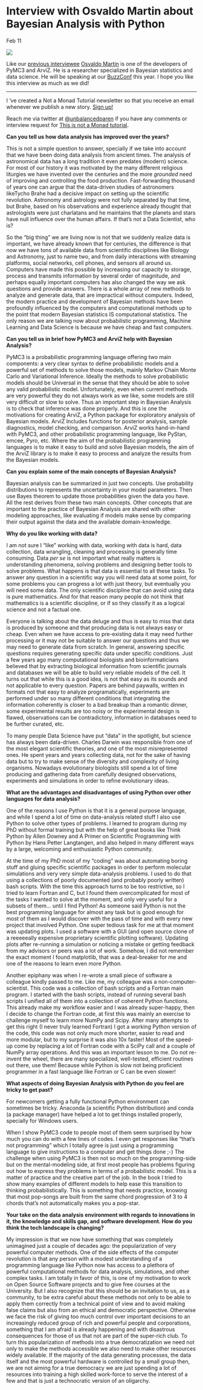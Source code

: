 # Interview with Osvaldo Martin about Bayesian Analysis with Python

Feb 11

![](https://cdn-images-1.medium.com/max/716/1*NpQf9G3ZdnMXLT-QT3sErQ.jpeg)

Like our [previous interviewee](https://notamonadtutorial.com/inteview-with-thomas-wiecki-about-probabilistic-programming-and-pymc-66a12b6f3f2e) [Osvaldo Martin](https://twitter.com/aloctavodia) is one of the developers of PyMC3 and ArviZ. He is a researcher specialized in Bayesian statistics and data science. He will be speaking at our [BuzzConf](https://github.com/lambdaclass/buzzconf) this year. I hope you like this interview as much as we did!
*************
I ‘ve created a Not a Monad Tutorial newsletter so that you receive an email whenever we publish a new story. [Sign up!](https://mailchi.mp/9302d4f60de9/not-a-monad-tutorial)

Reach me via twitter at [@unbalancedparen](https://twitter.com/unbalancedparen) if you have any comments or interview request for [This is not a Monad tutorial](https://medium.com/this-is-not-a-monad-tutorial/).

**Can you tell us how data analysis has improved over the years?**

This is not a simple question to answer, specially if we take into account that we have been doing data analysis from ancient times. The analysis of astronomical data has a long tradition it even predates (modern) science. For most of our history it was motivated by the many different religious liturgies we have invented over the centuries and the more _grounded_ need of improving and controlling the food production. Fast-forwarding thousand of years one can argue that the data-driven studies of astronomers likeTycho Brahe had a decisive impact on setting up the scientific revolution. Astronomy and astrology were not fully separated by that time, but Brahe, based on his observations and experience already thought that astrologists were just charlatans and he maintains that the planets and stars have null influence over the human affairs. If that’s not a Data Scientist, who is?

So the “big thing” we are living now is not that we suddenly realize data is important, we have already known that for centuries, the difference is that now we have tons of available data from scientific disciplines like Biology and Astronomy, just to name two, and from daily interactions with streaming platforms, social networks, cell phones, and sensors all around us. Computers have made this possible by increasing our capacity to storage, process and transmits information by several order of magnitude, and perhaps equally important computers has also changed the way we ask questions and provide answers. There is a whole array of new methods to analyze and generate data, that are impractical without computers. Indeed, the modern practice and development of Bayesian methods have been profoundly influenced by the computers and computational methods up to the point that modern Bayesian statistics IS computational statistics. The only reason we are talking now about probabilistic programming, Machine Learning and Data Science is because we have cheap and fast computers.

**Can you tell us in brief how PyMC3 and ArviZ help with Bayesian Analysis?**

PyMC3 is a probabilistic programming language offering two main components: a very clear syntax to define probabilistic models and a powerful set of methods to solve those models, mainly Markov Chain Monte Carlo and Variational Inference. Ideally the methods to solve probabilistic models should be Universal in the sense that they should be able to solve any valid probabilistic model. Unfortunately, even when current methods are very powerful they do not always work as we like, some models are still very difficult or slow to solve. Thus an important step in Bayesian Analysis is to check that inference was done properly. And this is one the motivations for creating ArviZ, a Python package for exploratory analysis of Bayesian models. ArviZ Includes functions for posterior analysis, sample diagnostics, model checking, and comparison. ArviZ works hand-in-hand with PyMC3, and other probabilistic programming language, like PyStan, emcee, Pyro, etc. Where the aim of the probabilistic programming languages is to make it easy to build and solve Bayesian models, the aim of the ArviZ library is to make it easy to process and analyze the results from the Bayesian models.

**Can you explain some of the main concepts of Bayesian Analysis?**

Bayesian analysis can be summarized in just two concepts. Use probability distributions to represents the uncertainty in your model parameters. Then use Bayes theorem to update those probabilities given the data you have. All the rest derives from these two main concepts. Other concepts that are important to the practice of Bayesian Analysis are shared with other modeling approaches, like evaluating if models make sense by comparing their output against the data and the available domain-knowledge.

**Why do you like working with data?**

I am not sure I “like” working with data, working with data is hard, data collection, data wrangling, cleaning and processing is generally time consuming. Data _per se_ is not important what really matters is understanding phenomena, solving problems and designing better tools to solve problems. What happens is that data is essential to all these tasks. To answer any question in a scientific way you will need data at some point, for some problems you can progress a lot with just theory, but eventually you will need some data. The only scientific discipline that can avoid using data is pure mathematics. And for that reason many people do not think that mathematics is a scientific discipline, or if so they classify it as a logical science and not a factual one.

Everyone is talking about the data deluge and thus is easy to miss that data is produced by someone and that producing data is not always easy or cheap. Even when we have access to pre-existing data it may need further processing or it may not be suitable to answer our questions and thus we may need to generate data from scratch. In general, answering specific questions requires generating specific data under specific conditions. Just a few years ago many computational biologists and bioinformaticians believed that by extracting biological information from scientific journals and databases we will be able to build very reliable models of the cell. It turns out that while this is a good idea, is not that easy as its sounds and not applicable to every question. Papers are behind paywalls, written in formats not that easy to analyze programatically, experiments are performed under so many different conditions that integrating the information coherently is closer to a bad breakup than a romantic dinner, some experimental results are too noisy or the experimental design is flawed, observations can be contradictory, information in databases need to be further curated, etc.

To many people Data Science have put “data” in the spotlight, but science has always been data-driven. Charles Darwin was responsible from one of the most elegant scientific theories, and one of the most misrepresented ones. He spent years and years collecting data, not for the sake of having data but to try to make sense of the diversity and complexity of living organisms. Nowadays evolutionary biologists still spend a lot of time producing and gathering data from carefully designed observations, experiments and simulations in order to refine evolutionary ideas.

**What are the advantages and disadvantages of using Python over other languages for data analysis?**

One of the reasons I use Python is that it is a general purpose language, and while I spend a lot of time on data-analysis related stuff I also use Python to solve other types of problems. I learned to program during my PhD without formal training but with the help of great books like Think Python by Allen Downey and A Primer on Scientific Programming with Python by Hans Petter Langtangen, and also helped in many different ways by a large, welcoming and enthusiastic Python community.

At the time of my PhD most of my “coding” was about automating boring stuff and gluing specific scientific packages in order to perform molecular simulations and very very simple data-analysis problems. I used to do that using a collections of poorly documented (and probably poorly written) bash scripts. With the time this approach turns to be too restrictive, so I tried to learn Fortran and C, but I found them overcomplicated for most of the tasks I wanted to solve at the moment, and only very useful for a subsets of them… until I find Python! As someone said Python is not the best programming language for almost any task but is good enough for most of them as I would discover with the pass of time and with every new project that involved Python. One super tedious task for me at that moment was updating plots. I used a software with a GUI (and open source clone of a reeeeeally expensive proprietary scientific plotting software). Updating plots after re-running a simulation or noticing a mistake or getting feedback from my advisors or peers was a lot of work. Somehow, I did not remember the exact moment I found matplotlib, that was a deal-breaker for me and one of the reasons to learn even more Python.

Another epiphany was when I re-wrote a small piece of software a colleague kindly passed to me. Like me, my colleague was a non-computer-scientist. This code was a collection of bash scripts and a Fortran main program. I started with the bash scripts, instead of running several bash scripts I unified all of them into a collection of coherent Python functions. This already make my workflow easier and I was already super-happy, then I decide to change the Fortran code, at first this was mainly an exercise to challenge myself to learn more NumPy and Scipy. After many attempts to get this right (I never truly learned Fortran) I got a working Python version of the code, this code was not only much more shorter, easier to read and more modular, but to my surprise it was also 10x faster! Most of the speed-up come by replacing a lot of Fortran code with a SciPy call and a couple of NumPy array operations. And this was an important lesson to me. Do not re-invent the wheel, there are many specialized, well-tested, efficient routines out there, use them! Because while Python is slow not being proficient programmer in a fast language like Fortran or C can be even slower!

**What aspects of doing Bayesian Analysis with Python do you feel are tricky to get past?**

For newcomers getting a fully functional Python environment can sometimes be tricky. Anaconda (a scientific Python distribution) and conda (a package manager) have helped a lot to get things installed properly, specially for Windows users.

When I show PyMC3 code to people most of them seem surprised by how much you can do with a few lines of codes. I even get responses like “that’s not programming” which I totally agree is just using a programming language to give instructions to a computer and get things done ;-) The challenge when using PyMC3 is then not so much on the programming-side but on the mental-modeling side, at first most people has problems figuring out how to express they problems in terms of a probabilistic model. This is a matter of practice and the creative part of the job. In the book I tried to show many examples of different models to help ease this transition to thinking probabilistically. This is something that needs practice, knowing that most pop-songs are built from the same chord progression of 3 to 4 chords that’s not automatically makes you a pop-star.

**Your take on the data analysis environment with regards to innovations in it, the knowledge and skills gap, and software development. How do you think the tech landscape is changing?**

My impression is that we now have something that was completely unimagined just a couple of decades ago: the popularization of very powerful computer methods. One of the side effects of the computer revolution is that any person with a modest understanding of a programming language like Python now has access to a plethora of powerful computational methods for data analysis, simulations, and other complex tasks. I am totally in favor of this, is one of my motivation to work on Open Source Software projects and to give free courses at the University. But I also recognize that this should be an invitation to us, as a community, to be extra careful about these methods not only to be able to apply them correctly from a technical point of view and to avoid making false claims but also from an ethical and democratic perspective. Otherwise we face the risk of giving too much control over important decisions to an increasingly reduced group of rich and powerful people and corporations, something that I am afraid is already happening and with disastrous consequences for those of us that not are part of the super-rich club. To turn this popularization of methods into a true democratization we need not only to make the methods accessible we also need to make other resources widely available. If the majority of the data generating processes, the data itself and the most powerful hardware is controlled by a small group then, we are not aiming for a true democracy we are just spending a lot of resources into training a high skilled work-force to serve the interest of a few and that is just a technocratic version of an oligarchy.
